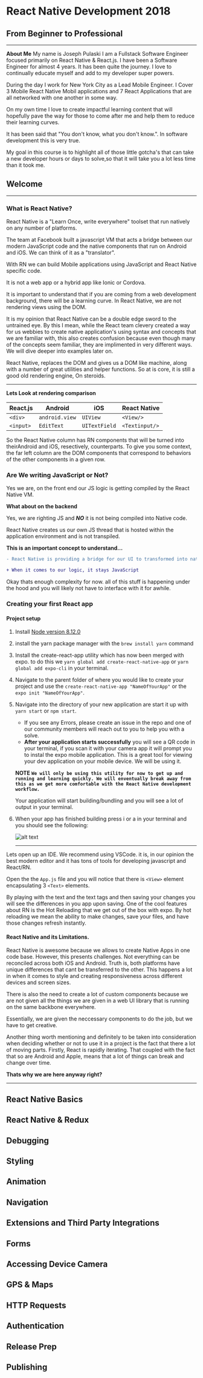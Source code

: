 # React Native Development 2018

## From Beginner to Professional

---

**About Me**
My name is Joseph Pulaski I am a Fullstack Software Engineer focused primarily on React Native & React.js. I have been a Software Engineer for almost 4 years. It has been quite the journey. I love to continually educate myself and add to my developer super powers.

During the day I work for New York City as a Lead Mobile Engineer. I Cover 3 Mobile React Native Mobil applications and 7 React Applications that are all networked with one another in some way.

On my own time I love to create impactful learning content that will hopefully pave the way for those to come after me and help them to reduce their learning curves.

It has been said that "You don't know, what you don't know.". In software development this is very true.

My goal in this course is to highlight all of those little gotcha's that can take a new developer hours or days to solve,so that it will take you a lot less time than it took me.

## Welcome

---

### What is React Native?

React Native is a "Learn Once, write everywhere" toolset that run natively on any number of platforms.

The team at Facebook built a javascript VM that acts a bridge between our modern JavaScript code and the native components that run on Android and iOS. We can think of it as a "translator".

With RN we can build Mobile applications using JavaScript and React Native specific code.

It is not a web app or a hybrid app like Ionic or Cordova.

It is important to understand that if you are coming from a web development background, there will be a learning curve. In React Native, we are not rendering views using the DOM.

It is my opinion that React Native can be a double edge sword to the untrained eye. By this I mean, while the React team clevery created a way for us webbies to create native application's using syntax and concepts that we are familiar with, this also creates confusion because even though many of the concepts seem familiar, they are implimented in very different ways. We will dive deeper into examples later on.

React Native, replaces the DOM and gives us a DOM like machine, along with a number of great utilities and helper functions. So at is core, it is still a good old rendering engine, On steroids.

---

**Lets Look at rendering comparison**

| React.js  | Android        | iOS           | React Native   |
| --------- | -------------- | ------------- | -------------- |
| `<div>`   | `android.view` | `UIView`      | `<View/>`      |
| `<input>` | `EditText`     | `UITextField` | `<Textinput/>` |

So the React Native column has RN components that will be turned into theirAndroid and iOS, resectively, counterparts. To give you some context, the far left column are the DOM components that correspond to behaviors of the other components in a given row.

### Are We writing JavaScript or Not?

Yes we are, on the front end our JS logic is getting compiled by the React Native VM.

**What about on the backend**

Yes, we are righting JS and **_NO_** it is not being compiled into Native code.

React Native creates us our own JS thread that is hosted within the application environment and is not transpiled.

**This is an important concept to understand...**

```diff
- React Native is providing a bridge for our UI to transformed into native code.

+ When it comes to our logic, it stays JavaScript
```

Okay thats enough complexity for now. all of this stuff is happening under the hood and you will likely not have to interface with it for awhile.

### Creating your first React app

#### Project setup

1. Install [Node version 8.12.0](https://nodejs.org/dist/v8.12.0/node-v8.12.0.pkg)

2. install the yarn package manager with the `brew install yarn` command

3. Install the create-react-app utility which has now been merged with expo. to do this we `yarn global add create-react-native-app` or `yarn global add expo-cli` in your terminal.

4. Navigate to the parent folder of where you would like to create your project and use the `create-react-native-app "NameOfYourApp"` or the `expo init "NameOfYourApp"`.

5. Navigate into the directory of your new application are start it up with `yarn start` or `npm start`.

   - If you see any Errors, please create an issue in the repo and one of our community members will reach out to you to help you with a solve.
   - **After your application starts successfully** you will see a QR code in your terminal, if you scan it with your camera app it will prompt you to instal the expo mobile application. This is a great tool for viewing your dev application on your mobile device. We will be using it.

   **NOTE**
   **`We will only be using this utility for now to get up and running and learning quickly. We will enventually break away from this as we get more comfortable with the React Native development workflow.`**

   Your application will start building/bundling and you will see a lot of output in your terminal.

6. When your app has finished building press i or a in your terminal and you should see the following:

   ![alt text](assets/expoStart.png "Fresh iOS Expo Build")

   ***

Lets open up an IDE. We recommend using VSCode. it is, in our opinion the best modern editor and it has tons of tools for developing javascript and React/RN.

Open the the `App.js` file and you will notice that there is `<View>` element encapsulating 3 `<Text>` elements.

By playing with the text and the text tags and then saving your changes you will see the differences in you app upon saving. One of the cool features about RN is the Hot Reloading that we get out of the box with expo. By hot reloading we mean the ability to make changes, save your files, and have those changes refresh instantly.

#### React Native and its Limitations.

React Native is awesome because we allows to create Native Apps in one code base. However, this presents challenges. Not everything can be reconciled across both iOS and Android. Truth is, both platforms have unique differences that cant be transferred to the other. This happens a lot in when it comes to style and creating responsiveness across different devices and screen sizes.

There is also the need to create a lot of custom components because we are not given all the things we are given in a web UI library that is running on the same backbone everywhere.

Essentially, we are given the neccessary components to do the job, but we have to get creative.

Another thing worth mentioning and definitely to be taken into consideration when deciding whether or not to use it in a project is the fact that there a lot of moving parts. Firstly, React is rapidly iterating. That coupled with the fact that so are Android and Apple, means that a lot of things can break and change over time.

**Thats why we are here anyway right?**

---

## React Native Basics

## React Native & Redux

## Debugging

## Styling

## Animation

## Navigation

## Extensions and Third Party Integrations

## Forms

## Accessing Device Camera

## GPS & Maps

## HTTP Requests

## Authentication

## Release Prep

## Publishing

